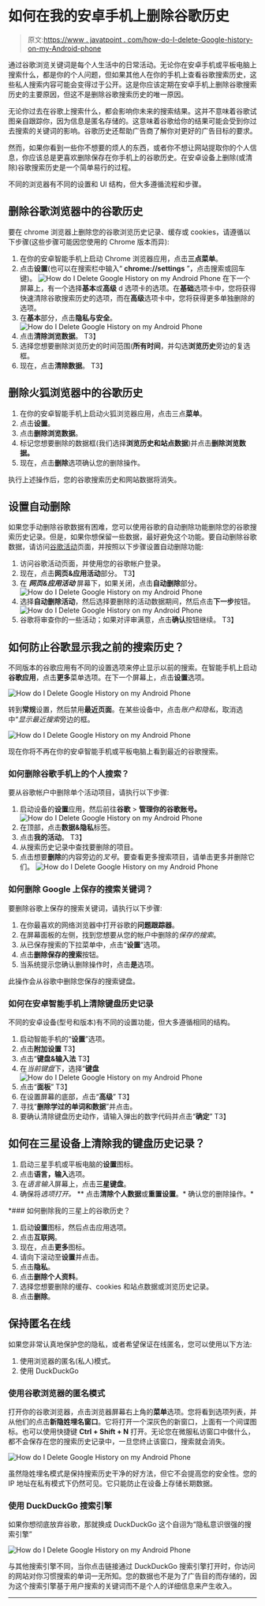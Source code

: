 # 如何在我的安卓手机上删除谷歌历史

> 原文:[https://www . javatpoint . com/how-do-I-delete-Google-history-on-my-Android-phone](https://www.javatpoint.com/how-do-i-delete-google-history-on-my-android-phone)

通过谷歌浏览关键词是每个人生活中的日常活动。无论你在安卓手机或平板电脑上搜索什么，都是你的个人问题，但如果其他人在你的手机上查看谷歌搜索历史，这些私人搜索内容可能会变得过于公开。这是你应该定期在安卓手机上删除谷歌搜索历史的主要原因，但这不是删除谷歌搜索历史的唯一原因。

无论你过去在谷歌上搜索什么，都会影响你未来的搜索结果。这并不意味着谷歌试图亲自跟踪你，因为信息是匿名存储的。这意味着谷歌给你的结果可能会受到你过去搜索的关键词的影响。谷歌历史还帮助广告商了解你对更好的广告目标的要求。

然而，如果你看到一些你不想要的烦人的东西，或者你不想让网站提取你的个人信息，你应该总是更喜欢删除保存在你手机上的谷歌历史。在安卓设备上删除(或清除)谷歌搜索历史是一个简单易行的过程。

不同的浏览器有不同的设置和 UI 结构，但大多遵循流程和步骤。

## 删除谷歌浏览器中的谷歌历史

要在 chrome 浏览器上删除您的谷歌浏览历史记录、缓存或 cookies，请遵循以下步骤(这些步骤可能因您使用的 Chrome 版本而异):

1.  在你的安卓智能手机上启动 Chrome 浏览器应用，点击**三点菜单**。
2.  点击**设置**(也可以在搜索栏中输入“ **chrome://settings** ”，点击搜索或回车键)。
    ![How do I Delete Google History on my Android Phone](../Images/3dcb3f268e03551ce31d3be89f0a6761.png)
    在下一个屏幕上，有一个选择**基本**或**高级** d 选项卡的选项。在**基础**选项卡中，您将获得快速清除谷歌搜索历史的选项，而在**高级**选项卡中，您将获得更多单独删除的选项。
3.  在**基本**部分，点击**隐私与安全**。
    ![How do I Delete Google History on my Android Phone](../Images/4c29d741f52fbf0b7ff16af3555d0e40.png)
4.  点击**清除浏览数据**。
    T3】
5.  选择您想要删除浏览历史的时间范围(**所有时间**，并勾选**浏览历史**旁边的复选框。
6.  现在，点击**清除数据**。
    T3】

## 删除火狐浏览器中的谷歌历史

1.  在你的安卓智能手机上启动火狐浏览器应用，点击三点**菜单**。
2.  点击**设置**。
3.  点击**删除浏览数据**。
4.  标记您想要删除的数据框(我们选择**浏览历史和站点数据**)并点击**删除浏览数据。**
5.  现在，点击**删除**选项确认您的删除操作。

执行上述操作后，您的谷歌搜索历史和网站数据将消失。

## 设置自动删除

如果您手动删除谷歌数据有困难，您可以使用谷歌的自动删除功能删除您的谷歌搜索历史记录。但是，如果你想保留一些数据，最好避免这个功能。要自动删除谷歌数据，请访问[谷歌活动](https://myactivity.google.com/myactivity)页面，并按照以下步骤设置自动删除功能:

1.  访问谷歌活动页面，并使用您的谷歌帐户登录。
2.  现在，点击**网页&应用活动**部分。
    T3】
3.  在 ***网页&应用活动*** 屏幕下，如果关闭，点击**自动删除**部分。
    ![How do I Delete Google History on my Android Phone](../Images/58cfdd1fd9fa29870f216da9bda632a3.png)
4.  选择**自动删除活动**，然后选择要删除的活动数据期间，然后点击**下一步**按钮。
    ![How do I Delete Google History on my Android Phone](../Images/f986c7b8426eb9818dbce7768c185189.png)
5.  谷歌将审查你的一些活动；如果对评审满意，点击**确认**按钮继续。
    T3】

## 如何防止谷歌显示我之前的搜索历史？

不同版本的谷歌应用有不同的设置选项来停止显示以前的搜索。在智能手机上启动**谷歌应用**，点击**更多**菜单选项。在下一个屏幕上，点击**设置**选项。

![How do I Delete Google History on my Android Phone](../Images/b591dfcd8a48cf33354bf55e1d10ae1c.png)

转到**常规**设置，然后禁用**最近页面**。在某些设备中，点击*账户和隐私*，取消选中“*显示最近搜索*旁边的框。

![How do I Delete Google History on my Android Phone](../Images/88c4a521d5b1542cf7219644d5e06450.png)

现在你将不再在你的安卓智能手机或平板电脑上看到最近的谷歌搜索。

### 如何删除谷歌手机上的个人搜索？

要从谷歌帐户中删除单个活动项目，请执行以下步骤:

1.  启动设备的**设置**应用，然后前往**谷歌** > **管理你的谷歌账号。**
    ![How do I Delete Google History on my Android Phone](../Images/ec6ed6bda6318169f4c4f386df4b8115.png)
2.  在顶部，点击**数据&隐私**标签。
3.  点击**我的活动**。
    T3】
4.  从搜索历史记录中查找要删除的项目。
5.  点击想要**删除**的内容旁边的*叉号*。要查看更多搜索项目，请单击更多并删除它们。
    ![How do I Delete Google History on my Android Phone](../Images/6fd2ca3fefcfca2a85f2090a74ae7f3e.png)

### 如何删除 Google 上保存的搜索关键词？

要删除谷歌上保存的搜索关键词，请执行以下步骤:

1.  在你最喜欢的网络浏览器中打开谷歌的**问题跟踪器**。
2.  在屏幕面板的左侧，找到您想要从您的帐户中删除的*保存的搜索*。
3.  从已保存搜索的下拉菜单中，点击“**设置**”选项。
4.  点击**删除保存的搜索**按钮。
5.  当系统提示您确认删除操作时，点击**是**选项。

此操作会从谷歌中删除您保存的搜索键盘。

### 如何在安卓智能手机上清除键盘历史记录

不同的安卓设备(型号和版本)有不同的设置功能，但大多遵循相同的结构。

1.  启动智能手机的“**设置**”选项。
2.  点击**附加设置**
    T3】
3.  点击“**键盘&输入法**
    T3】
4.  在*当前键盘*下，选择“**键盘**
    ![How do I Delete Google History on my Android Phone](../Images/c2fc1e24ec02a04f828755ab5c77ae3d.png)
5.  点击“**面板**”
    T3】
6.  在设置屏幕的底部，点击“**高级**”
    T3】
7.  寻找“**删除学过的单词和数据**”并点击。
8.  要确认清除键盘历史动作，请输入弹出的数字代码并点击“**确定**”
    T3】

## 如何在三星设备上清除我的键盘历史记录？

1.  启动三星手机或平板电脑的**设置**图标。
2.  点击**语言，输入**选项。
3.  在*语言输入*屏幕上，点击**三星键盘**。
4.  确保将*选项打开。*
**   点击**清除个人数据**或**重置设置**。*   确认您的删除操作。*

 *### 如何删除我的三星上的谷歌历史？

1.  启动**设置**图标，然后点击应用选项。
2.  点击**互联网**。
3.  现在，点击**更多**图标。
4.  请向下滚动至**设置**并点击。
5.  点击**隐私**。
6.  点击**删除个人资料**。
7.  选择您想要删除的缓存、cookies 和站点数据或浏览历史记录。
8.  点击**删除**。

## 保持匿名在线

如果您非常认真地保护您的隐私，或者希望保证在线匿名，您可以使用以下方法:

1.  使用浏览器的匿名(私人)模式。
2.  使用 DuckDuckGo

### 使用谷歌浏览器的匿名模式

打开你的谷歌浏览器，点击浏览器屏幕右上角的**菜单**选项。您将看到选项列表，并从他们的点击**新隐姓埋名窗口**。它将打开一个深灰色的新窗口，上面有一个间谍图标。也可以使用快捷键 **Ctrl + Shift + N** 打开。无论您在微服私访窗口中做什么，都不会保存在您的搜索历史记录中，一旦您终止该窗口，搜索就会消失。

![How do I Delete Google History on my Android Phone](../Images/3e6429d6b6a56b1aa4c98f297c87fe3b.png)

虽然隐姓埋名模式是保持搜索历史干净的好方法，但它不会提高您的安全性。您的 IP 地址在私有模式下仍然可见。它只能防止在设备上存储长期数据。

### 使用 DuckDuckGo 搜索引擎

如果你想彻底放弃谷歌，那就换成 DuckDuckGo 这个自诩为“隐私意识很强的搜索引擎”

![How do I Delete Google History on my Android Phone](../Images/ac75a0675147df141fe33617739d3937.png)

与其他搜索引擎不同，当你点击链接通过 DuckDuckGo 搜索引擎打开时，你访问的网站对你习惯搜索的单词一无所知。您的数据也不是为了广告目的而存储的，因为这个搜索引擎基于用户搜索的关键词而不是个人的详细信息来产生收入。

* * **